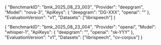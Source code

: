 {
  "BenchmarkID": "bmk_2025_08_23_003",
  "Provider": "deepgram",
  "Model": "nova-3",
  "ApiKeys": { "deepgram": "DG-XXX", "openai": "" },
  "EvaluationVersion": "v1",
  "Datasets": ["librispeech"]
}


{
  "BenchmarkID": "bmk_2025_08_23_004",
  "Provider": "openai",
  "Model": "whisper-1",
  "ApiKeys": { "deepgram": "", "openai": "sk-YYY" },
  "EvaluationVersion": "v1",
  "Datasets": ["librispeech", "cv-corpus"]
}

